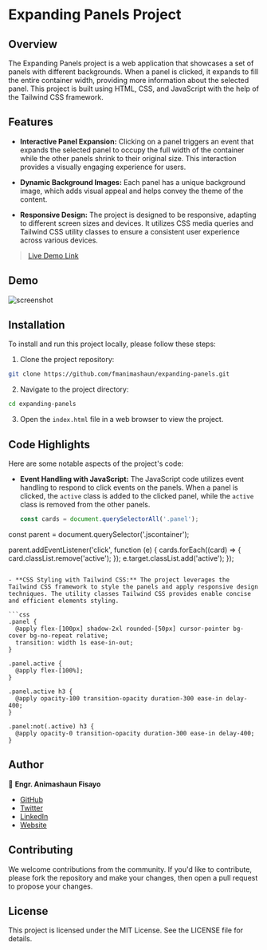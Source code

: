 # Expanding Panels Project
## Overview
The Expanding Panels project is a web application that showcases a set of panels with different backgrounds. When a panel is clicked, it expands to fill the entire container width, providing more information about the selected panel. This project is built using HTML, CSS, and JavaScript with the help of the Tailwind CSS framework.

## Features
- **Interactive Panel Expansion:** Clicking on a panel triggers an event that expands the selected panel to occupy the full width of the container while the other panels shrink to their original size. This interaction provides a visually engaging experience for users.

- **Dynamic Background Images:** Each panel has a unique background image, which adds visual appeal and helps convey the theme of the content.

- **Responsive Design:** The project is designed to be responsive, adapting to different screen sizes and devices. It utilizes CSS media queries and Tailwind CSS utility classes to ensure a consistent user experience across various devices.

> [Live Demo Link](https://fmanimashaun.github.io/expanding-panels/)

## Demo

![screenshot](./src/assets/img/demo.gif)
## Installation

To install and run this project locally, please follow these steps:

1. Clone the project repository:
```bash
git clone https://github.com/fmanimashaun/expanding-panels.git
```
2. Navigate to the project directory:
```bash
cd expanding-panels
```
3. Open the `index.html` file in a web browser to view the project.

## Code Highlights

Here are some notable aspects of the project's code:
- **Event Handling with JavaScript:** The JavaScript code utilizes event handling to respond to click events on the panels. When a panel is clicked, the `active` class is added to the clicked panel, while the `active` class is removed from the other panels.
  ```javascript
  const cards = document.querySelectorAll('.panel');
const parent = document.querySelector('.jscontainer');

parent.addEventListener('click', function (e) {
  cards.forEach((card) => {
    card.classList.remove('active');
  });
  e.target.classList.add('active');
});
```

- **CSS Styling with Tailwind CSS:** The project leverages the Tailwind CSS framework to style the panels and apply responsive design techniques. The utility classes Tailwind CSS provides enable concise and efficient elements styling.

```css
.panel {
  @apply flex-[100px] shadow-2xl rounded-[50px] cursor-pointer bg-cover bg-no-repeat relative;
  transition: width 1s ease-in-out;
}

.panel.active {
  @apply flex-[100%];
}

.panel.active h3 {
  @apply opacity-100 transition-opacity duration-300 ease-in delay-400;
}

.panel:not(.active) h3 {
  @apply opacity-0 transition-opacity duration-300 ease-in delay-400;
}

```

## Author

👤 **Engr. Animashaun Fisayo**

- [GitHub](https://github.com/fmanimashaun)
- [Twitter](https://twitter.com/fmanimashaun)
- [LinkedIn](https://www.linkedin.com/in/fmanimashaun/)
- [Website](https://fmanimashaun.com)
## Contributing
We welcome contributions from the community. If you'd like to contribute, please fork the repository and make your changes, then open a pull request to propose your changes.

## License
This project is licensed under the MIT License. See the LICENSE file for details.
